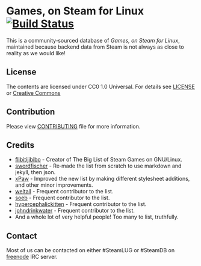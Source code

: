 Games, on Steam for Linux [![Build Status](https://travis-ci.com/SteamDatabase/SteamLinux.png?branch=master)](https://travis-ci.com/SteamDatabase/SteamLinux)
=========================
This is a community‐sourced database of *Games, on Steam for Linux*, maintained
because backend data from Steam is not always as close to reality as we would
like!

License
-------
The contents are licensed under CC0 1.0 Universal. For details see [LICENSE](/LICENSE) or [Creative Commons](https://creativecommons.org/publicdomain/zero/1.0/)

Contribution
------------
Please view [CONTRIBUTING](CONTRIBUTING.md) file for more information.

Credits
-------
- [flibitijibibo](https://github.com/flibitijibibo) - Creator of The Big List of Steam Games on GNU/Linux.
- [swordfischer](https://github.com/swordfischer) - Re‐made the list from scratch to use markdown and jekyll, then json.
- [xPaw](https://github.com/xPaw) - Improved the new list by making different stylesheet additions, and other minor improvements.
- [weltall](https://github.com/weltall) - Frequent contributor to the list.
- [soeb](https://github.com/soeb) - Frequent contributor to the list.
- [hypercephalickitten](https://github.com/hypercephalickitten) - Frequent contributor to the list.
- [johndrinkwater](https://github.com/johndrinkwater) - Frequent contributor to the list.
- And a whole lot of very helpful people! Too many to list, truthfully.

Contact
-------
Most of us can be contacted on either #SteamLUG or #SteamDB on [freenode](https://freenode.net/) IRC server.
